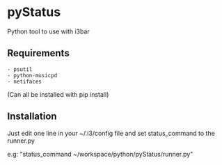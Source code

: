 pyStatus
========

Python tool to use with i3bar


Requirements
------
    - psutil
    - python-musicpd
    - netifaces
(Can all be installed with pip install)


Installation
-------
Just edit one line in your ~/.i3/config file and set
status_command to the runner.py

e.g:
"status_command ~/workspace/python/pyStatus/runner.py"

